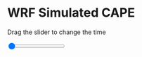 <h1>WRF Simulated CAPE</h1>
<p>Drag the slider to change the time</p>

<div class="slidecontainer">
<input oninput='setImage(this)' class="slider" type="range" min="0" max="25" value="0" step="1" />
<img id='img'/>
</div>

<script>
var img = document.getElementById('img');
var img_array = ['/assets/images/wrf/cp_wrfout_d01_2020-07-10_12:00:00.png',
'/assets/images/wrf/cp_wrfout_d01_2020-07-10_13:00:00.png',
'/assets/images/wrf/cp_wrfout_d01_2020-07-10_14:00:00.png',
'/assets/images/wrf/cp_wrfout_d01_2020-07-10_15:00:00.png',
'/assets/images/wrf/cp_wrfout_d01_2020-07-10_16:00:00.png',
'/assets/images/wrf/cp_wrfout_d01_2020-07-10_17:00:00.png',
'/assets/images/wrf/cp_wrfout_d01_2020-07-10_18:00:00.png',
'/assets/images/wrf/cp_wrfout_d01_2020-07-10_19:00:00.png',
'/assets/images/wrf/cp_wrfout_d01_2020-07-10_20:00:00.png',
'/assets/images/wrf/cp_wrfout_d01_2020-07-10_21:00:00.png',
'/assets/images/wrf/cp_wrfout_d01_2020-07-10_22:00:00.png',
'/assets/images/wrf/cp_wrfout_d01_2020-07-10_23:00:00.png',
'/assets/images/wrf/cp_wrfout_d01_2020-07-11_00:00:00.png',
'/assets/images/wrf/cp_wrfout_d01_2020-07-11_01:00:00.png',
'/assets/images/wrf/cp_wrfout_d01_2020-07-11_02:00:00.png',
'/assets/images/wrf/cp_wrfout_d01_2020-07-11_03:00:00.png',
'/assets/images/wrf/cp_wrfout_d01_2020-07-11_04:00:00.png',
'/assets/images/wrf/cp_wrfout_d01_2020-07-11_05:00:00.png',
'/assets/images/wrf/cp_wrfout_d01_2020-07-11_06:00:00.png',
'/assets/images/wrf/cp_wrfout_d01_2020-07-11_07:00:00.png',
'/assets/images/wrf/cp_wrfout_d01_2020-07-11_08:00:00.png',
'/assets/images/wrf/cp_wrfout_d01_2020-07-11_09:00:00.png',
'/assets/images/wrf/cp_wrfout_d01_2020-07-11_10:00:00.png',
'/assets/images/wrf/cp_wrfout_d01_2020-07-11_11:00:00.png',
'/assets/images/wrf/cp_wrfout_d01_2020-07-11_12:00:00.png',];
function setImage(obj)
{
        var value = obj.value;
        img.src = img_array[value];

}
</script>
